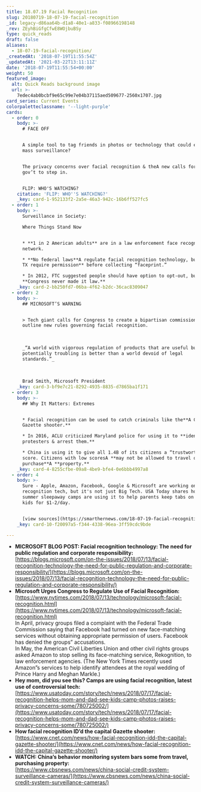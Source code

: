 ```yaml
---
title: 18.07.19 Facial Recognition
slug: 20180719-18-07-19-facial-recognition
_id: legacy-d86aa64b-d1a8-40e1-a833-f08966198148
_rev: ZEyhBiGfgCfwE8WOjbuBSy
type: quick_reads
draft: false
aliases:
  - 18-07-19-facial-recognition/
_createdAt: '2018-07-19T11:55:54Z'
_updatedAt: '2021-03-22T13:11:11Z'
date: '2018-07-19T11:55:54+00:00'
weight: 50
featured_image:
  alt: Quick Reads background image
  url: >-
    7edec4ab0bcbf9e65c99e7e04b37115aed509677-2560x1707.jpg
card_series: Current Events
colorpaletteclassname: '--light-purple'
cards:
  - order: 0
    body: >-
      # FACE OFF


      A simple tool to tag friends in photos or technology that could enable
      mass surveillance?


      The privacy concerns over facial recognition & theA new calls for the
      gov’t to step in.


      FLIP: WHO'S WATCHING?
    citation: 'FLIP: WHO''S WATCHING?'
    _key: card-1-952133f2-2a5e-46a3-942c-16b6ff527fc5
  - order: 1
    body: >-
      Surveillance in Society:  

      Where Things Stand Now


      * **1 in 2 American adults** are in a law enforcement face recognition
      network.

      * **No federal laws**A regulate facial recognition technology, butA **IL &
      TX require permission** before collecting “faceprint.”

      * In 2012, FTC suggested people should have option to opt-out, but
      **Congress never made it law.**
    _key: card-2-bb250fd7-06ba-4f62-b2dc-36cac8309047
  - order: 2
    body: >-
      ## MICROSOFT’S WARNING


      > Tech giant calls for Congress to create a bipartisan commission to
      outline new rules governing facial recognition.  
        
        
        
      _“A world with vigorous regulation of products that are useful but
      potentially troubling is better than a world devoid of legal
      standards.”_  
        
        
        
      Brad Smith, Microsoft President
    _key: card-3-bf9e7c21-8292-4935-8835-d7865ba1f171
  - order: 3
    body: >-
      ## Why It Matters: Extremes


      * Facial recognition can be used to catch criminals like the**A Capital
      Gazette shooter.**

      * In 2016, ACLU criticized Maryland police for using it to **identify
      protesters & arrest them.**

      * China is using it to give all 1.4B of its citizens a “trustworthy”
      score. Citizens with low scoresA **may not be allowed to travel or
      purchase**A **property.**
    _key: card-4-8255cfbe-09a8-4be9-bfe4-0e6bbb4997a8
  - order: 4
    body: >-
      Sure - Apple, Amazon, Facebook, Google & Microsoft are working on facial
      recognition tech, but it's not just Big Tech. USA Today shares how 100
      summer sleepaway camps are using it to help parents keep tabs on their
      kids for $1-2/day.


      [view sources](https://smarthernews.com/18-07-19-facial-recognition/)
    _key: card-10-f20097a5-f344-4338-96ea-3ff59cdc9bde

---
```

* **MICROSOFT BLOG POST: Facial recognition technology: The need for public regulation and corporate responsibility:**  
[https://blogs.microsoft.com/on-the-issues/2018/07/13/facial-recognition-technology-the-need-for-public-regulation-and-corporate-responsibility/](https://blogs.microsoft.com/on-the-issues/2018/07/13/facial-recognition-technology-the-need-for-public-regulation-and-corporate-responsibility/)
* **Microsoft Urges Congress to Regulate Use of Facial Recognition:**  
[https://www.nytimes.com/2018/07/13/technology/microsoft-facial-recognition.html](https://www.nytimes.com/2018/07/13/technology/microsoft-facial-recognition.html)  
In April, privacy groups filed a complaint with the Federal Trade Commission saying that Facebook had turned on new face-matching services without obtaining appropriate permission of users. Facebook has denied the groups” accusations.  
In May, the American Civil Liberties Union and other civil rights groups asked Amazon to stop selling its face-matching service, Rekognition, to law enforcement agencies. (The New York Times recently used Amazon”s services to help identify attendees at the royal wedding of Prince Harry and Meghan Markle.)
* **Hey mom, did you see this? Camps are using facial recognition, latest use of controversial tech:**  
[https://www.usatoday.com/story/tech/news/2018/07/17/facial-recognition-helps-mom-and-dad-see-kids-camp-photos-raises-privacy-concerns-some/780725002/](https://www.usatoday.com/story/tech/news/2018/07/17/facial-recognition-helps-mom-and-dad-see-kids-camp-photos-raises-privacy-concerns-some/780725002/)
* **How facial recognition ID’d the capital Gazette shooter:**  
[https://www.cnet.com/news/how-facial-recognition-idd-the-capital-gazette-shooter/](https://www.cnet.com/news/how-facial-recognition-idd-the-capital-gazette-shooter/)
* **WATCH: China’s behavior monitoring system bars some from travel, purchasing property:**  
[https://www.cbsnews.com/news/china-social-credit-system-surveillance-cameras/](https://www.cbsnews.com/news/china-social-credit-system-surveillance-cameras/)